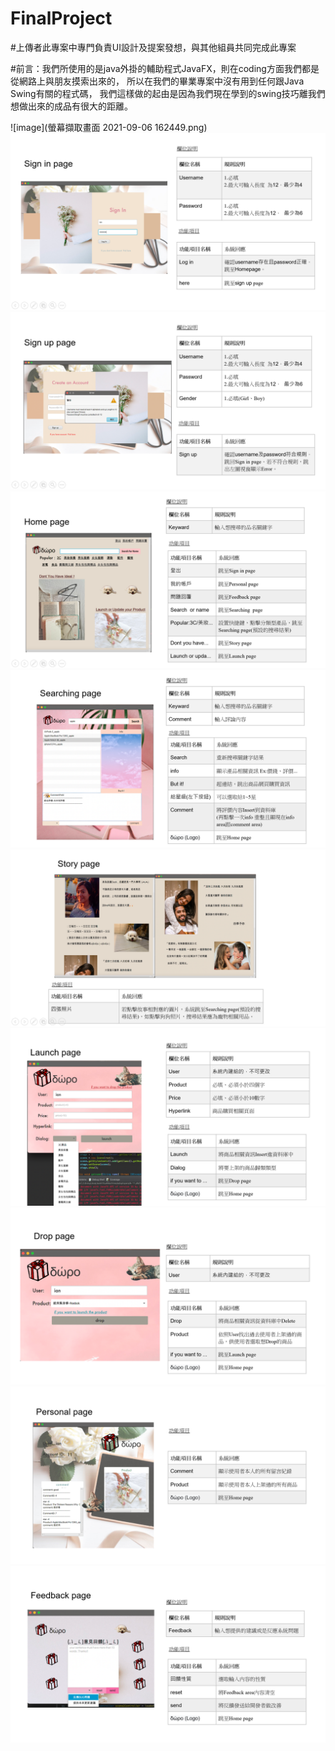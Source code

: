 # FinalProject
#上傳者此專案中專門負責UI設計及提案發想，與其他組員共同完成此專案

#前言：我們所使用的是java外掛的輔助程式JavaFX，則在coding方面我們都是從網路上與朋友摸索出來的，
所以在我們的畢業專案中沒有用到任何跟Java Swing有關的程式碼，
我們這樣做的起由是因為我們現在學到的swing技巧離我們想做出來的成品有很大的距離。

![image](螢幕擷取畫面 2021-09-06 162449.png)
![image](signIn_page.png)
![image](signUp_page.png)
![image](home_page.png)
![image](searching_page.png)
![image](story_page.png)
![image](Launching_page.png)
![image](droping_page.png)
![image](personal_page.png)
![image](feedback_page.png)

